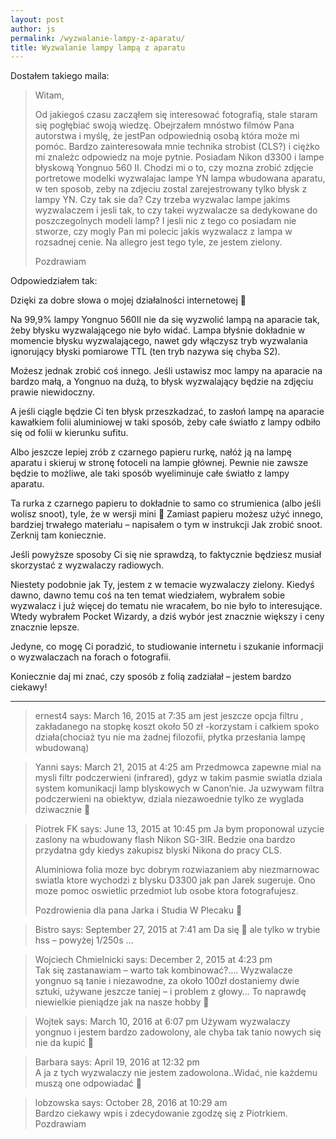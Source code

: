 ```yaml
---
layout: post
author: js
permalink: /wyzwalanie-lampy-z-aparatu/
title: Wyzwalanie lampy lampą z aparatu
---
```

Dostałem takiego maila:

> Witam,
> 
> Od jakiegoś czasu zacząłem się interesować fotografią, stale staram się pogłębiać swoją wiedzę. Obejrzałem mnóstwo filmów Pana autorstwa i myślę, że jestPan odpowiednią osobą która może mi pomóc. Bardzo zainteresowała mnie technika strobist (CLS?) i ciężko mi znależc odpowiedz na moje pytnie. Posiadam Nikon d3300 i lampe błyskową Yongnuo 560 II. Chodzi mi o to, czy mozna zrobić zdjęcie portretowe modelki wyzwalajac lampe YN lampa wbudowana aparatu, w ten sposob, zeby na zdjeciu zostal zarejestrowany tylko błysk z lampy YN. Czy tak sie da? Czy trzeba wyzwalac lampe jakims wyzwalaczem i jesli tak, to czy takei wyzwalacze sa dedykowane do poszczegolnych modeli lamp? I jesli nic z tego co posiadam nie stworze, czy mogly Pan mi polecic jakis wyzwalacz z lampa w rozsadnej cenie. Na allegro jest tego tyle, ze jestem zielony.
>
> Pozdrawiam

Odpowiedziałem tak:

Dzięki za dobre słowa o mojej działalności internetowej 🙂

Na 99,9% lampy Yongnuo 560II nie da się wyzwolić lampą na aparacie tak, żeby błysku wyzwalającego nie było widać. Lampa błyśnie dokładnie w momencie błysku wyzwalającego, nawet gdy włączysz tryb wyzwalania ignorujący błyski pomiarowe TTL (ten tryb nazywa się chyba S2).

Możesz jednak zrobić coś innego. Jeśli ustawisz moc lampy na aparacie na bardzo małą, a Yongnuo na dużą, to błysk wyzwalający będzie na zdjęciu prawie niewidoczny.

A jeśli ciągle będzie Ci ten błysk przeszkadzać, to zasłoń lampę na aparacie kawałkiem folii aluminiowej w taki sposób, żeby całe światło z lampy odbiło się od folii w kierunku sufitu.

Albo jeszcze lepiej zrób z czarnego papieru rurkę, nałóż ją na lampę aparatu i skieruj w stronę fotoceli na lampie głównej. Pewnie nie zawsze będzie to możliwe, ale taki sposób wyeliminuje całe światło z lampy aparatu.

Ta rurka z czarnego papieru to dokładnie to samo co strumienica (albo jeśli wolisz snoot), tyle, że w wersji mini 🙂 Zamiast papieru możesz użyć innego, bardziej trwałego materiału – napisałem o tym w instrukcji Jak zrobić snoot. Zerknij tam koniecznie.

Jeśli powyższe sposoby Ci się nie sprawdzą, to faktycznie będziesz musiał skorzystać z wyzwalaczy radiowych.

Niestety podobnie jak Ty, jestem z w temacie wyzwalaczy zielony. Kiedyś dawno, dawno temu coś na ten temat wiedziałem, wybrałem sobie wyzwalacz i już więcej do tematu nie wracałem, bo nie było to interesujące. Wtedy wybrałem Pocket Wizardy, a dziś wybór jest znacznie większy i ceny znacznie lepsze.

Jedyne, co mogę Ci poradzić, to studiowanie internetu i szukanie informacji o wyzwalaczach na forach o fotografii.

Koniecznie daj mi znać, czy sposób z folią zadziałał – jestem bardzo ciekawy!

-----------------

> ernest4 says:
> March 16, 2015 at 7:35 am
> jest jeszcze opcja filtru , zakładanego na stopkę
> koszt około 50 zł -korzystam i całkiem spoko działa(chociaż tyu nie ma żadnej filozofii, płytka przesłania lampę wbudowaną)

> Yanni says:
> March 21, 2015 at 4:25 am	
> Przedmowca zapewne mial na mysli filtr podczerwieni (infrared), gdyz w takim pasmie swiatla dziala system komunikacji lamp blyskowych w Canon’nie. Ja uzwywam filtra podczerwieni na obiektyw, dziala niezawoednie tylko ze wyglada dziwacznie 🙂

> Piotrek FK says:
> June 13, 2015 at 10:45 pm	
> Ja bym proponowal uzycie zaslony na wbudowany flash Nikon SG-3IR. Bedzie ona bardzo przydatna gdy kiedys zakupisz blyski Nikona do pracy CLS.
> 
> Aluminiowa folia moze byc dobrym rozwiazaniem aby niezmarnowac swiatla ktore wychodzi z blysku D3300 jak pan Jarek sugeruje. Ono moze pomoc oswietlic przedmiot lub osobe ktora fotografujesz.
> 
> Pozdrowienia dla pana Jarka i Studia W Plecaku 🙂

> Bistro says:
> September 27, 2015 at 7:41 am	
> Da się 🙂 ale tylko w trybie hss – powyżej 1/250s …

> Wojciech Chmielnicki says:
> December 2, 2015 at 4:23 pm	
> Tak się zastanawiam – warto tak kombinować?…. Wyzwalacze yongnuo są tanie i niezawodne, za około 100zł dostaniemy dwie sztuki, używane jeszcze taniej – i problem z głowy… To naprawdę niewielkie pieniądze jak na nasze hobby 🙂

> Wojtek says:
> March 10, 2016 at 6:07 pm	
> Używam wyzwalaczy yongnuo i jestem bardzo zadowolony, ale chyba tak tanio nowych się nie da kupić 🙂

> Barbara says:
> April 19, 2016 at 12:32 pm	
> A ja z tych wyzwalaczy nie jestem zadowolona..Widać, nie każdemu muszą one odpowiadać 🙂

> lobzowska says:
> October 28, 2016 at 10:29 am	
> Bardzo ciekawy wpis i zdecydowanie zgodzę się z Piotrkiem.
> Pozdrawiam
